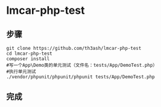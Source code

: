 # lmcar-php-test

## 步骤

```shell
git clone https://github.com/th3ash/lmcar-php-test
cd lmcar-php-test
composer install
#写一个App\Demo类的单元测试（文件名：tests/App/DemoTest.php）
#执行单元测试
./vendor/phpunit/phpunit/phpunit tests/App/DemoTest.php 
```

## 完成